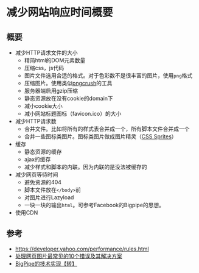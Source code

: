 # 减少网站响应时间概要
## 概要
* 减少HTTP请求文件的大小
	* 精简html的DOM元素数量
	* 压缩css，js代码
	* 图片文件选用合适的格式。对于色彩数不是很丰富的图片，使用`png`格式
    * 压缩图片。使用类似[pngcrush](http://pmt.sourceforge.net/pngcrush/)的工具
    * 服务器端启用gzip压缩
    * 静态资源放在没有cookie的domain下
    * 减小cookie大小
    * 减小网站标题图标（favicon.ico）的大小
* 减少HTTP请求数
	* 合并文件。比如将所有的样式表合并成一个，所有脚本文件合并成一个
	* 合并一些图标类图片。图标类图片做成图片精灵（[CSS Sprites](http://alistapart.com/article/sprites)）
* 缓存
    * 静态资源的缓存
    * ajax的缓存
    * 减少样式和脚本的内联。因为内联的是没法被缓存的
* 减少网页等待时间
	* 避免资源的404
	* 脚本文件放在`</body>`前
    * 对图片进行Lazyload
    * 一块一块的输出`html`。可参考Facebook的Bigpipe的思想。
* 使用CDN

## 参考
* https://developer.yahoo.com/performance/rules.html
* [处理网页图片最常见的10个错误及其解决方案](http://www.oschina.net/translate/top_10_mistakes_in_handling_website_images_and_how_to_solve_them)
* [BigPipe的技术实现【转】](http://www.webdoes.com/archives/462.html)
